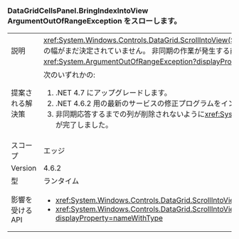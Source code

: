 ### <a name="datagridcellspanelbringindexintoview-throws-argumentoutofrangeexception"></a>DataGridCellsPanel.BringIndexIntoView ArgumentOutOfRangeException をスローします。

|   |   |
|---|---|
|説明|<xref:System.Windows.Controls.DataGrid.ScrollIntoView(System.Object)> 非同期的に列の仮想化が有効になっているが、列の幅がまだ決定されていません。  非同期の作業が発生する前に、列が削除された場合、<xref:System.ArgumentOutOfRangeException?displayProperty=name>発生することができます。|
|提案される解決策|次のいずれかの:<ol><li>.NET 4.7 にアップグレードします。</li><li>.NET 4.6.2 用の最新のサービスの修正プログラムをインストールします。</li><li>非同期応答するまでの列が削除されないように<xref:System.Windows.Controls.DataGrid.ScrollIntoView(System.Object)>が完了しました。</li></ol>|
|スコープ|エッジ|
|Version|4.6.2|
|型|ランタイム|
|影響を受ける API|<ul><li><xref:System.Windows.Controls.DataGrid.ScrollIntoView(System.Object)?displayProperty=nameWithType></li><li><xref:System.Windows.Controls.DataGrid.ScrollIntoView(System.Object,System.Windows.Controls.DataGridColumn)?displayProperty=nameWithType></li></ul>|

